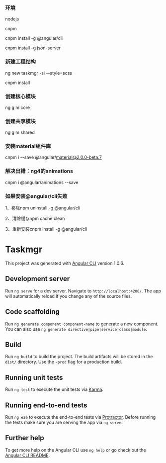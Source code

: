 ### 环境

nodejs

cnpm

cnpm install -g @angular/cli

cnpm install -g json-server

### 新建工程结构

ng new taskmgr -si --style=scss

cnpm install

### 创建核心模块

ng g m core

### 创建共享模块

ng g m shared

### 安装material组件库

cnpm i --save @angular/material@2.0.0-beta.7

### 解决出错：ng4的animations

cnpm i @angular/animations --save


### 如果安装@angular/cli失败
1、移除npm uninstall -g @angular/cli

2、清除缓存npm cache clean

3、重新安装cnpm install -g @angular/cli

# Taskmgr

This project was generated with [Angular CLI](https://github.com/angular/angular-cli) version 1.0.6.

## Development server

Run `ng serve` for a dev server. Navigate to `http://localhost:4200/`. The app will automatically reload if you change any of the source files.

## Code scaffolding

Run `ng generate component component-name` to generate a new component. You can also use `ng generate directive|pipe|service|class|module`.

## Build

Run `ng build` to build the project. The build artifacts will be stored in the `dist/` directory. Use the `-prod` flag for a production build.

## Running unit tests

Run `ng test` to execute the unit tests via [Karma](https://karma-runner.github.io).

## Running end-to-end tests

Run `ng e2e` to execute the end-to-end tests via [Protractor](http://www.protractortest.org/).
Before running the tests make sure you are serving the app via `ng serve`.

## Further help

To get more help on the Angular CLI use `ng help` or go check out the [Angular CLI README](https://github.com/angular/angular-cli/blob/master/README.md).
